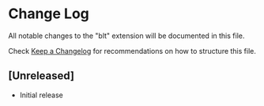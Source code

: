 # Change Log
All notable changes to the "blt" extension will be documented in this file.

Check [Keep a Changelog](http://keepachangelog.com/) for recommendations on how to structure this file.

## [Unreleased]
- Initial release
